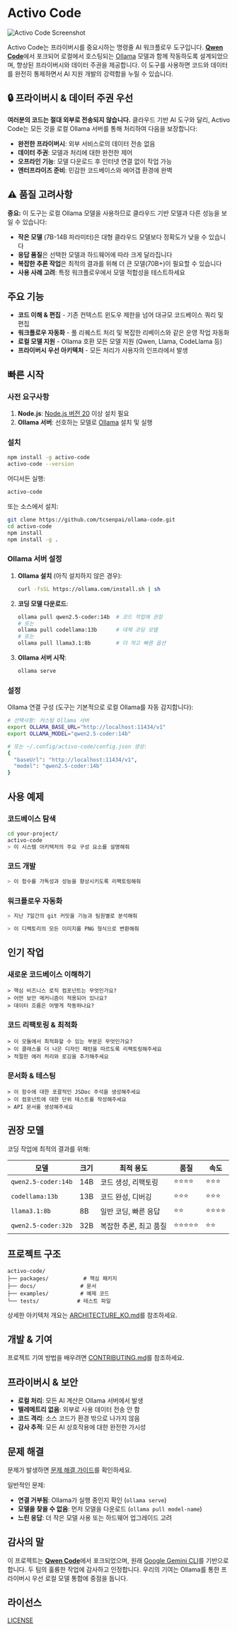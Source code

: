 # Activo Code

![Activo Code Screenshot](./docs/assets/activo-screenshot.png)

Activo Code는 프라이버시를 중요시하는 명령줄 AI 워크플로우 도구입니다. [**Qwen Code**](https://github.com/QwenLM/qwen-code)에서 포크되어 로컬에서 호스팅되는 [Ollama](https://ollama.com) 모델과 함께 작동하도록 설계되었으며, 향상된 프라이버시와 데이터 주권을 제공합니다. 이 도구를 사용하면 코드와 데이터를 완전히 통제하면서 AI 지원 개발의 강력함을 누릴 수 있습니다.

## 🔒 프라이버시 & 데이터 주권 우선

**여러분의 코드는 절대 외부로 전송되지 않습니다.** 클라우드 기반 AI 도구와 달리, Activo Code는 모든 것을 로컬 Ollama 서버를 통해 처리하여 다음을 보장합니다:

- **완전한 프라이버시**: 외부 서비스로의 데이터 전송 없음
- **데이터 주권**: 모델과 처리에 대한 완전한 제어
- **오프라인 기능**: 모델 다운로드 후 인터넷 연결 없이 작업 가능
- **엔터프라이즈 준비**: 민감한 코드베이스와 에어갭 환경에 완벽

## ⚠️ 품질 고려사항

**중요:** 이 도구는 로컬 Ollama 모델을 사용하므로 클라우드 기반 모델과 다른 성능을 보일 수 있습니다:

- **작은 모델** (7B-14B 파라미터)은 대형 클라우드 모델보다 정확도가 낮을 수 있습니다
- **응답 품질**은 선택한 모델과 하드웨어에 따라 크게 달라집니다
- **복잡한 추론 작업**은 최적의 결과를 위해 더 큰 모델(70B+)이 필요할 수 있습니다
- **사용 사례 고려**: 특정 워크플로우에서 모델 적합성을 테스트하세요

## 주요 기능

- **코드 이해 & 편집** - 기존 컨텍스트 윈도우 제한을 넘어 대규모 코드베이스 쿼리 및 편집
- **워크플로우 자동화** - 풀 리퀘스트 처리 및 복잡한 리베이스와 같은 운영 작업 자동화
- **로컬 모델 지원** - Ollama 호환 모든 모델 지원 (Qwen, Llama, CodeLlama 등)
- **프라이버시 우선 아키텍처** - 모든 처리가 사용자의 인프라에서 발생

## 빠른 시작

### 사전 요구사항

1. **Node.js**: [Node.js 버전 20](https://nodejs.org/en/download) 이상 설치 필요
2. **Ollama 서버**: 선호하는 모델로 [Ollama](https://ollama.com) 설치 및 실행

### 설치

```bash
npm install -g activo-code
activo-code --version
```

어디서든 실행:

```bash
activo-code
```

또는 소스에서 설치:

```bash
git clone https://github.com/tcsenpai/ollama-code.git
cd activo-code
npm install
npm install -g .
```

### Ollama 서버 설정

1. **Ollama 설치** (아직 설치하지 않은 경우):
   ```bash
   curl -fsSL https://ollama.com/install.sh | sh
   ```

2. **코딩 모델 다운로드**:
   ```bash
   ollama pull qwen2.5-coder:14b  # 코드 작업에 권장
   # 또는
   ollama pull codellama:13b      # 대체 코딩 모델
   # 또는
   ollama pull llama3.1:8b        # 더 작고 빠른 옵션
   ```

3. **Ollama 서버 시작**:
   ```bash
   ollama serve
   ```

### 설정

Ollama 연결 구성 (도구는 기본적으로 로컬 Ollama를 자동 감지합니다):

```bash
# 선택사항: 커스텀 Ollama 서버
export OLLAMA_BASE_URL="http://localhost:11434/v1"
export OLLAMA_MODEL="qwen2.5-coder:14b"

# 또는 ~/.config/activo-code/config.json 생성:
{
  "baseUrl": "http://localhost:11434/v1",
  "model": "qwen2.5-coder:14b"
}
```

## 사용 예제

### 코드베이스 탐색

```sh
cd your-project/
activo-code
> 이 시스템 아키텍처의 주요 구성 요소를 설명해줘
```

### 코드 개발

```sh
> 이 함수를 가독성과 성능을 향상시키도록 리팩토링해줘
```

### 워크플로우 자동화

```sh
> 지난 7일간의 git 커밋을 기능과 팀원별로 분석해줘
```

```sh
> 이 디렉토리의 모든 이미지를 PNG 형식으로 변환해줘
```

## 인기 작업

### 새로운 코드베이스 이해하기

```text
> 핵심 비즈니스 로직 컴포넌트는 무엇인가요?
> 어떤 보안 메커니즘이 적용되어 있나요?
> 데이터 흐름은 어떻게 작동하나요?
```

### 코드 리팩토링 & 최적화

```text
> 이 모듈에서 최적화할 수 있는 부분은 무엇인가요?
> 이 클래스를 더 나은 디자인 패턴을 따르도록 리팩토링해주세요
> 적절한 에러 처리와 로깅을 추가해주세요
```

### 문서화 & 테스팅

```text
> 이 함수에 대한 포괄적인 JSDoc 주석을 생성해주세요
> 이 컴포넌트에 대한 단위 테스트를 작성해주세요
> API 문서를 생성해주세요
```

## 권장 모델

코딩 작업에 최적의 결과를 위해:

| 모델 | 크기 | 최적 용도 | 품질 | 속도 |
|-------|------|----------|---------|-------|
| `qwen2.5-coder:14b` | 14B | 코드 생성, 리팩토링 | ⭐⭐⭐⭐ | ⭐⭐⭐ |
| `codellama:13b` | 13B | 코드 완성, 디버깅 | ⭐⭐⭐ | ⭐⭐⭐ |
| `llama3.1:8b` | 8B | 일반 코딩, 빠른 응답 | ⭐⭐ | ⭐⭐⭐⭐ |
| `qwen2.5-coder:32b` | 32B | 복잡한 추론, 최고 품질 | ⭐⭐⭐⭐⭐ | ⭐⭐ |

## 프로젝트 구조

```
activo-code/
├── packages/           # 핵심 패키지
├── docs/              # 문서
├── examples/          # 예제 코드
└── tests/            # 테스트 파일
```

상세한 아키텍처 개요는 [ARCHITECTURE_KO.md](./ARCHITECTURE_KO.md)를 참조하세요.

## 개발 & 기여

프로젝트 기여 방법을 배우려면 [CONTRIBUTING.md](./CONTRIBUTING.md)를 참조하세요.

## 프라이버시 & 보안

- **로컬 처리**: 모든 AI 계산은 Ollama 서버에서 발생
- **텔레메트리 없음**: 외부로 사용 데이터 전송 안 함
- **코드 격리**: 소스 코드가 환경 밖으로 나가지 않음
- **감사 추적**: 모든 AI 상호작용에 대한 완전한 가시성

## 문제 해결

문제가 발생하면 [문제 해결 가이드](docs/troubleshooting.md)를 확인하세요.

일반적인 문제:
- **연결 거부됨**: Ollama가 실행 중인지 확인 (`ollama serve`)
- **모델을 찾을 수 없음**: 먼저 모델을 다운로드 (`ollama pull model-name`)
- **느린 응답**: 더 작은 모델 사용 또는 하드웨어 업그레이드 고려

## 감사의 말

이 프로젝트는 [**Qwen Code**](https://github.com/QwenLM/qwen-code)에서 포크되었으며, 원래 [Google Gemini CLI](https://github.com/google-gemini/gemini-cli)를 기반으로 합니다. 두 팀의 훌륭한 작업에 감사하고 인정합니다. 우리의 기여는 Ollama를 통한 프라이버시 우선 로컬 모델 통합에 중점을 둡니다.

## 라이선스

[LICENSE](./LICENSE)

